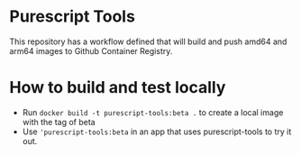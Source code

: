 # Purescript Tools

This repository has a workflow defined that will build and push amd64 and arm64
images to Github Container Registry.

# How to build and test locally

* Run `docker build -t purescript-tools:beta .` to create a local image with the tag of beta
* Use `'purescript-tools:beta` in an app that uses purescript-tools to try it out.
